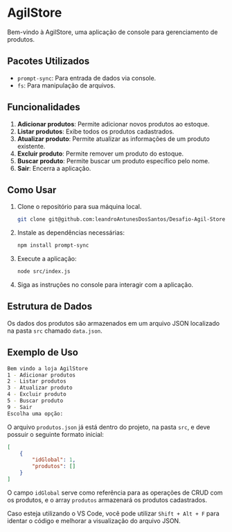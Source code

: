 # AgilStore

Bem-vindo à AgilStore, uma aplicação de console para gerenciamento de produtos.

## Pacotes Utilizados

- `prompt-sync`: Para entrada de dados via console.
- `fs`: Para manipulação de arquivos.

## Funcionalidades

1. **Adicionar produtos**: Permite adicionar novos produtos ao estoque.
2. **Listar produtos**: Exibe todos os produtos cadastrados.
3. **Atualizar produto**: Permite atualizar as informações de um produto existente.
4. **Excluir produto**: Permite remover um produto do estoque.
5. **Buscar produto**: Permite buscar um produto específico pelo nome.
9. **Sair**: Encerra a aplicação.

## Como Usar

1. Clone o repositório para sua máquina local.
    ```sh
    git clone git@github.com:leandroAntunesDosSantos/Desafio-Agil-Store.git
    ```
2. Instale as dependências necessárias:
    ```sh
    npm install prompt-sync
    ```
3. Execute a aplicação:
    ```sh
    node src/index.js
    ```
4. Siga as instruções no console para interagir com a aplicação.

## Estrutura de Dados

Os dados dos produtos são armazenados em um arquivo JSON localizado na pasta `src` chamado `data.json`.

## Exemplo de Uso

```sh
Bem vindo a loja AgilStore
1 - Adicionar produtos
2 - Listar produtos
3 - Atualizar produto
4 - Excluir produto
5 - Buscar produto
9 - Sair
Escolha uma opção:
```


O arquivo `produtos.json` já está dentro do projeto, na pasta `src`, e deve possuir o seguinte formato inicial:

```json
[
    {
        "idGlobal": 1,
        "produtos": []
    }
]

```

O campo `idGlobal` serve como referência para as operações de CRUD com os produtos, e o array `produtos` armazenará os produtos cadastrados.

Caso esteja utilizando o VS Code, você pode utilizar `Shift + Alt + F` para identar o código e melhorar a visualização do arquivo JSON.



